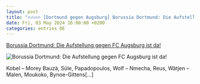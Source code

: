```yaml
---
layout: post
title: "🔥🔥🔥🔥 [Dortmund gegen Augsburg] Borussia Dortmund: Die Aufstellung gegen FC Augsburg ist da!"
date: Fri, 03 May 2024 16:00:00 +0200
categories: entries DE
---
```

[Borussia Dortmund: Die Aufstellung gegen FC Augsburg ist da!](https://www.ligainsider.de/borussia-dortmund/14/borussia-dortmund-die-aufstellung-gegen-fc-augsburg-ist-da-357083/)

![Borussia Dortmund: Die Aufstellung gegen FC Augsburg ist da!](https://cdn.ligainsider.de/images/article/team/big/borussia-dortmund-wappen.jpg)

Kobel – Morey Bauzà, Süle, Papadopoulos, Wolf – Nmecha, Reus, Wätjen – Malen, Moukoko, Bynoe-Gittens[…]

